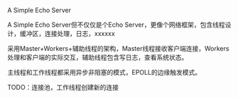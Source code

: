 A Simple Echo Server

A Simple Echo Server但不仅仅是个Echo Server，更像个网络框架，包含线程设计，缓冲区，连接处理，日志，xxxxxx

采用Master+Workers+辅助线程的架构，Master线程接收客户端连接，Workers处理和客户端的实际交互，辅助线程包含写日志，查看系统状态。

主线程和工作线程都采用异步非阻塞的模式，EPOLL的边缘触发模式。

TODO：连接池，工作线程创建新的连接